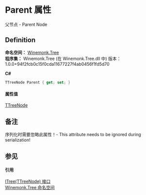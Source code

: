 # Parent 属性


父节点 - Parent Node



## Definition
**命名空间：** <a href="N_Winemonk_Tree.md">Winemonk.Tree</a>  
**程序集：** Winemonk.Tree (在 Winemonk.Tree.dll 中) 版本：1.0.0+94f2fcb0c15f0cda11677227f4ab0456f1fd5d70

**C#**
``` C#
TTreeNode Parent { get; set; }
```



#### 属性值
<a href="T_Winemonk_Tree_ITree_1.md">TTreeNode</a>

## 备注
序列化时需要忽略此属性！- This attribute needs to be ignored during serialization!

## 参见


#### 引用
<a href="T_Winemonk_Tree_ITree_1.md">ITree(TTreeNode) 接口</a>  
<a href="N_Winemonk_Tree.md">Winemonk.Tree 命名空间</a>  
